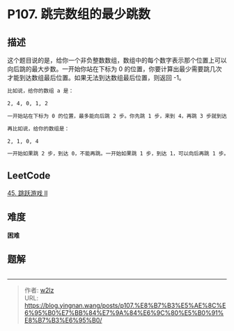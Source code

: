 # P107. 跳完数组的最少跳数


<!--more-->

## 描述

这个题目说的是，给你一个非负整数数组，数组中的每个数字表示那个位置上可以向后跳的最大步数。一开始你站在下标为 0 的位置，你要计算出最少需要跳几次才能到达数组最后位置。如果无法到达数组最后位置，则返回 -1。

```markdown
比如说，给你的数组 a 是：

2, 4, 0, 1, 2

一开始站在下标为 0 的位置，最多能向后跳 2 步。你先跳 1 步，来到 4，再跳 3 步就到达最后的位置。需要的最少跳数是 2。

再比如说，给你的数组是：

2, 1, 0, 4

一开始如果跳 2 步，到达 0，不能再跳。一开始如果跳 1 步，到达 1，可以向后再跳 1 步。但跳 1 步后仍然到达 0，不能再跳。因此对于这个数组，你没办法跳到最后的位置，返回 -1。
```

## LeetCode

[45. 跳跃游戏 II](https://leetcode.cn/problems/jump-game-ii/description/)

## 难度

**困难**

## 题解

```java

```


---

> 作者: [w2lz](https://github.com/w2lz)  
> URL: https://blog.yingnan.wang/posts/p107.%E8%B7%B3%E5%AE%8C%E6%95%B0%E7%BB%84%E7%9A%84%E6%9C%80%E5%B0%91%E8%B7%B3%E6%95%B0/  

